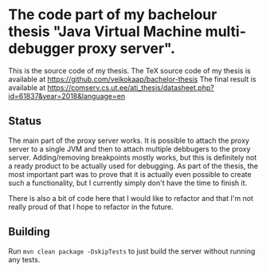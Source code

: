 # The code part of my bachelour thesis "Java Virtual Machine multi-debugger proxy server".

This is the source code of my thesis.
The TeX source code of my thesis is available at https://github.com/veikokaap/bachelor-thesis
The final result is available at https://comserv.cs.ut.ee/ati_thesis/datasheet.php?id=61837&year=2018&language=en

## Status

The main part of the proxy server works. 
It is possible to attach the proxy server to a single JVM and then to attach multiple debbugers to the proxy server.
Adding/removing breakpoints mostly works, but this is definitely not a ready product to be actually used for debugging.
As part of the thesis, the most important part was to prove that it is actually even possible to create such a functionality, 
but I currently simply don't have the time to finish it.

There is also a bit of code here that I would like to refactor and that I'm not really proud of that I hope to refactor in the future.

## Building

Run `mvn clean package -DskipTests` to just build the server without running any tests.
